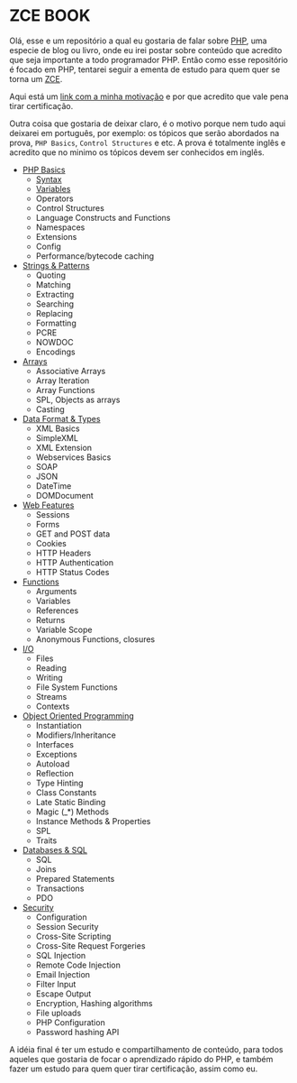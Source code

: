 # ZCE BOOK

Olá, esse e um repositório a qual eu gostaria de falar sobre [PHP](http://www.php.net/), uma especie de blog ou livro, onde eu irei postar sobre conteúdo que acredito que seja importante a todo programador PHP. Então como esse repositório é focado em PHP, tentarei seguir a ementa de estudo para quem quer se torna um [ZCE](http://www.zend.com/en/services/certification/php-5-certification).

Aqui está um [link com a minha motivação](motivacao.md) e por que acredito que vale pena tirar certificação.

Outra coisa que gostaria de deixar claro, é o motivo porque nem tudo aqui deixarei em português, por exemplo: os tópicos que serão abordados na prova, `PHP Basics`, `Control Structures` e etc. A prova é totalmente inglês e acredito que no minimo os tópicos devem ser conhecidos em inglês.

* [PHP Basics](php-basics/README.md)
  * [Syntax](php-basics/syntax.md)
  * [Variables](php-basics/variables.md)
  * Operators
  * Control Structures
  * Language Constructs and Functions
  * Namespaces 
  * Extensions
  * Config
  * Performance/bytecode caching
* [Strings & Patterns](strings-&-patterns/README.md)
  * Quoting
  * Matching
  * Extracting
  * Searching
  * Replacing
  * Formatting
  * PCRE
  * NOWDOC
  * Encodings
* [Arrays](arrays/README.md)
  * Associative Arrays
  * Array Iteration
  * Array Functions
  * SPL, Objects as arrays 
  * Casting
* [Data Format & Types](data-format-&-types/README.md)
  * XML Basics
  * SimpleXML
  * XML Extension
  * Webservices Basics
  * SOAP
  * JSON 
  * DateTime 
  * DOMDocument
* [Web Features](web-features/README.md)
  * Sessions
  * Forms
  * GET and POST data
  * Cookies
  * HTTP Headers
  * HTTP Authentication
  * HTTP Status Codes 
* [Functions](functions/README.md)
  * Arguments
  * Variables
  * References
  * Returns
  * Variable Scope
  * Anonymous Functions, closures
* [I/O](io/README.md)
  * Files
  * Reading
  * Writing
  * File System Functions
  * Streams
  * Contexts
* [Object Oriented Programming](object-oriented-programming/README.md)
  * Instantiation
  * Modifiers/Inheritance
  * Interfaces
  * Exceptions
  * Autoload
  * Reflection
  * Type Hinting
  * Class Constants
  * Late Static Binding
  * Magic (_*) Methods
  * Instance Methods & Properties
  * SPL
  * Traits 
* [Databases & SQL](databases-&-sql/README.md)
  * SQL
  * Joins
  * Prepared Statements
  * Transactions
  * PDO
* [Security](security/README.md)
  * Configuration
  * Session Security
  * Cross-Site Scripting
  * Cross-Site Request Forgeries
  * SQL Injection
  * Remote Code Injection
  * Email Injection
  * Filter Input
  * Escape Output
  * Encryption, Hashing algorithms
  * File uploads
  * PHP Configuration
  * Password hashing API 

A idéia final é ter um estudo e compartilhamento de conteúdo, para todos aqueles que gostaria de focar o aprendizado rápido do PHP, e também fazer um estudo para quem quer tirar certificação, assim como eu.
